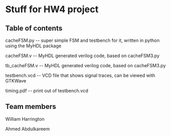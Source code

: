 # Stuff for HW4 project

## Table of contents

cacheFSM.py -- super simple FSM and testbench for it, written in python using the MyHDL package

cacheFSM.v -- MyHDL generated verilog code, based on cacheFSM3.py

tb_cacheFSM.v -- MyHDL generated verilog code, based on cacheFSM3.py

testbench.vcd -- VCD file that shows signal traces, can be viewed with GTKWave

timing.pdf -- print out of testbench.vcd

## Team members

William Harrington

Ahmed Abdulkareem